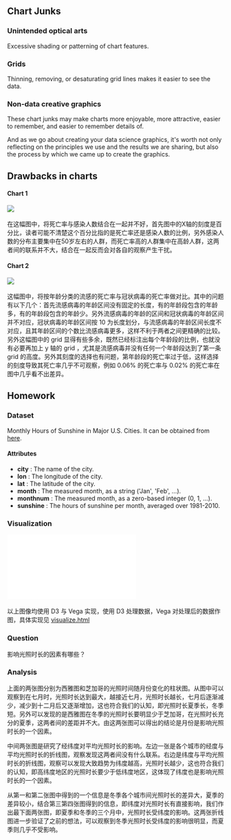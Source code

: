## Chart Junks

### Unintended optical arts

Excessive shading or patterning of chart features.

### Grids

 Thinning, removing, or desaturating grid lines makes it easier to see the data.

### Non-data creative graphics

These chart junks may make charts more enjoyable, more attractive, easier to remember, and easier to remember details of.

And as we go about creating your data science graphics, it's worth not only reflecting on the principles we use and the results we are sharing, but also the process by which we came up to create the graphics.



## Drawbacks in charts

#### Chart 1

![](https://junkcharts.typepad.com/.a/6a00d8341e992c53ef0240a515bbf5200b-pi)

在这幅图中，将死亡率与感染人数结合在一起并不好，首先图中的X轴的刻度是百分比，读者可能不清楚这个百分比指的是死亡率还是感染人数的比例，另外感染人数的分布主要集中在50岁左右的人群，而死亡率高的人群集中在高龄人群，这两者间的联系并不大，结合在一起反而会对各自的观察产生干扰。

#### Chart 2

![](https://junkcharts.typepad.com/.a/6a00d8341e992c53ef0240a5149e6c200b-pi)



这幅图中，将按年龄分类的流感的死亡率与冠状病毒的死亡率做对比。其中的问题有以下几个：首先流感病毒的年龄区间没有固定的长度，有的年龄段包含的年龄多，有的年龄段包含的年龄少。另外流感病毒的年龄的区间和冠状病毒的年龄区间并不对应，冠状病毒的年龄区间按 10 为长度划分，与流感病毒的年龄区间长度不对应，且其年龄区间的个数比流感病毒更多，这样不利于两者之间更精确的比较。另外这幅图中的 grid 显得有些多余，既然已经标注出每个年龄段的比例，也就没有必要再加上 y 轴的 grid ，尤其是流感病毒并没有任何一个年龄段达到了第一条 grid 的高度。另外其刻度的选择也有问题，第年龄段的死亡率过于低，这样选择的刻度导致其死亡率几乎不可观察，例如 0.06% 的死亡率与 0.02% 的死亡率在图中几乎看不出差异。



## Homework

### Dataset

Monthly Hours of Sunshine in Major U.S. Cities. It can be obtained from [here](https://observablehq.com/@uwdata/hours-of-sunshine).

#### Attributes

- **city** : The name of the city.
- **lon** : The longitude of the city.
- **lat** : The latitude of the city.
- **month** : The measured month, as a string ('Jan', 'Feb', ...).
- **monthnum** : The measured month, as a zero-based integer (0, 1, ...).
- **sunshine** : The hours of sunshine per month, averaged over 1981-2010.

### Visualization

![](images/Visualization_for_Hours_of_Sunshine.pdf)

以上图像均使用 D3 与 Vega 实现，使用 D3 处理数据，Vega 对处理后的数据作图，具体实现见 [visualize.html](visualize.html)

### Question

影响光照时长的因素有哪些？

### Analysis

上面的两张图分别为西雅图和芝加哥的光照时间随月份变化的柱状图。从图中可以观察到在七月时，光照时长达到最大，越接近七月，光照时长越长，七月后逐渐减少，减少到十二月后又逐渐增加，这也符合我们的认知，即光照时长夏季长，冬季短。另外可以发现的是西雅图在冬季的光照时长要明显少于芝加哥，在光照时长充分的夏季，这两者间的差距并不大。由这两张图可以得出的结论是月份是影响光照时长的一个因素。

中间两张图是研究了经纬度对平均光照时长的影响。左边一张是各个城市的经度与平均光照时长的折线图，观察发现这两者间没有什么联系。右边是纬度与平均光照时长的折线图，观察可以发现大致趋势为纬度越高，光照时长越少，这也符合我们的认知，即高纬度地区的光照时长要少于低纬度地区，这体现了纬度也是影响光照时长的一个因素。

从第一和第二张图中得到的一个信息是冬季各个城市间光照时长的差异大，夏季的差异较小，结合第三第四张图得到的信息，即纬度对光照时长有直接影响，我们作出最下面两张图，即夏季和冬季的三个月中，光照时长受纬度的影响。这两张折线图进一步验证了之前的想法，可以观察到冬季光照时长受纬度的影响很明显，而夏季则几乎不受影响。





